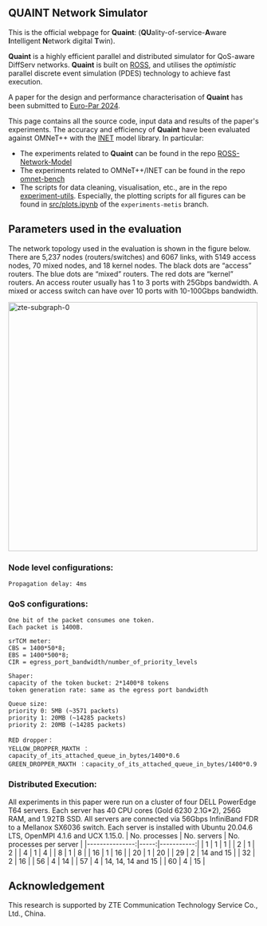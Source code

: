 ## QUAINT Network Simulator

This is the official webpage for **Quaint**: (**QU**ality-of-service-**A**ware **I**ntelligent **N**etwork digital **T**win).

**Quaint** is a highly efficient parallel and distributed simulator for QoS-aware DiffServ networks. 
**Quaint** is built on [ROSS](https://ross-org.github.io/), and utilises the _optimistic_ parallel discrete event simulation (PDES) technology to achieve fast execution.

A paper for the design and performance characterisation of **Quaint** has been submitted to [Euro-Par 2024](https://2024.euro-par.org/).

This page contains all the source code, input data and results of the paper's experiments. 
The accuracy and efficiency of **Quaint** have been evaluated against OMNeT++ with the [INET](https://inet.omnetpp.org/) model library.
In particular:
- The experiments related to **Quaint** can be found in the repo [ROSS-Network-Model](https://github.com/network-digital-twin/ROSS-Network-Model)
- The experiments related to OMNeT++/INET can be found in the repo [omnet-bench](https://github.com/network-digital-twin/omnet-bench)
- The scripts for data cleaning, visualisation, etc., are in the repo [experiment-utils](https://github.com/network-digital-twin/experiment-utils). Especially, the plotting scripts for all figures can be found in [src/plots.ipynb](https://github.com/network-digital-twin/experiment-utils/blob/experiments-metis/src/plots.ipynb) of the `experiments-metis` branch.

## Parameters used in the evaluation 

The network topology used in the evaluation is shown in the figure below. 
There are 5,237 nodes (routers/switches) and 6067 links, with 5149 access nodes, 70 mixed nodes, and 18 kernel nodes.
The black dots are “access” routers. The blue dots are “mixed” routers. The red dots are “kernel” routers. An access router usually has 1 to 3 ports with 25Gbps bandwidth. A mixed or access switch can have over 10 ports with 10-100Gbps bandwidth.

<img src="https://github.com/network-digital-twin/.github/assets/15967195/5ad458ef-6344-42f4-8560-dc2294b1bdda" alt="zte-subgraph-0" style="width:500px;"/>


### Node level configurations:
```
Propagation delay: 4ms
```
### QoS configurations:
```
One bit of the packet consumes one token.
Each packet is 1400B.

srTCM meter:
CBS = 1400*50*8;
EBS = 1400*500*8;
CIR = egress_port_bandwidth/number_of_priority_levels

Shaper:
capacity of the token bucket: 2*1400*8 tokens
token generation rate: same as the egress port bandwidth

Queue size:
priority 0: 5MB (~3571 packets)
priority 1: 20MB (~14285 packets)
priority 2: 20MB (~14285 packets)

RED dropper：
YELLOW_DROPPER_MAXTH ：capacity_of_its_attached_queue_in_bytes/1400*0.6
GREEN_DROPPER_MAXTH ：capacity_of_its_attached_queue_in_bytes/1400*0.9

```

### Distributed Execution:
All experiments in this paper were run on a cluster of four DELL PowerEdge T64 servers. Each server has 40 CPU cores (Gold 6230 2.1G*2), 256G RAM, and 1.92TB SSD. All servers are connected via 56Gbps InfiniBand FDR to a Mellanox SX6036 switch. Each server is installed with Ubuntu 20.04.6 LTS, OpenMPI 4.1.6 and UCX 1.15.0.
| No. processes | No. servers | No. processes per server |
|---------------:|-----:|-----------:|
| 1  | 1  | 1        |
| 2  | 1  | 2        |
| 4  | 1  | 4        |
| 8  | 1  | 8        |
| 16  | 1  | 16        |
| 20  | 1  | 20        |
| 29  | 2  | 14 and 15        |
| 32  | 2  | 16        |
| 56  | 4  | 14        |
| 57  | 4  | 14, 14, 14 and 15       |
| 60  | 4  | 15        |


## Acknowledgement
This research is supported by ZTE Communication Technology Service Co., Ltd., China.
